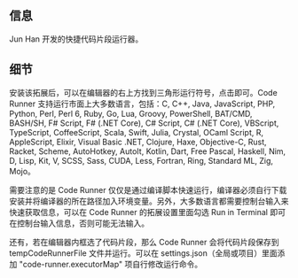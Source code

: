 ##  信息

Jun Han 开发的快捷代码片段运行器。

## 细节

安装该拓展后，可以在编辑器的右上方找到三角形运行符号，点击即可。Code Runner 支持运行市面上大多数语言，包括：C, C++, Java, JavaScript, PHP, Python, Perl, Perl 6, Ruby, Go, Lua, Groovy, PowerShell, BAT/CMD, BASH/SH, F# Script, F# (.NET Core), C# Script, C# (.NET Core), VBScript, TypeScript, CoffeeScript, Scala, Swift, Julia, Crystal, OCaml Script, R, AppleScript, Elixir, Visual Basic .NET, Clojure, Haxe, Objective-C, Rust, Racket, Scheme, AutoHotkey, AutoIt, Kotlin, Dart, Free Pascal, Haskell, Nim, D, Lisp, Kit, V, SCSS, Sass, CUDA, Less, Fortran, Ring, Standard ML, Zig, Mojo。

需要注意的是 Code Runner 仅仅是通过编译脚本快速运行，编译器必须自行下载安装并将编译器的所在路径加入环境变量。另外，大多数语言都需要控制台输入来快速获取信息，可以在 Code Runner 的拓展设置里面勾选 Run in Terminal 即可在控制台输入信息，否则可能无法输入。

还有，若在编辑器内框选了代码片段，那么 Code Runner 会将代码片段保存到 tempCodeRunnerFile 文件并运行。可以在 settings.json（全局或项目）里面添加 "code-runner.executorMap" 项自行修改运行命令。